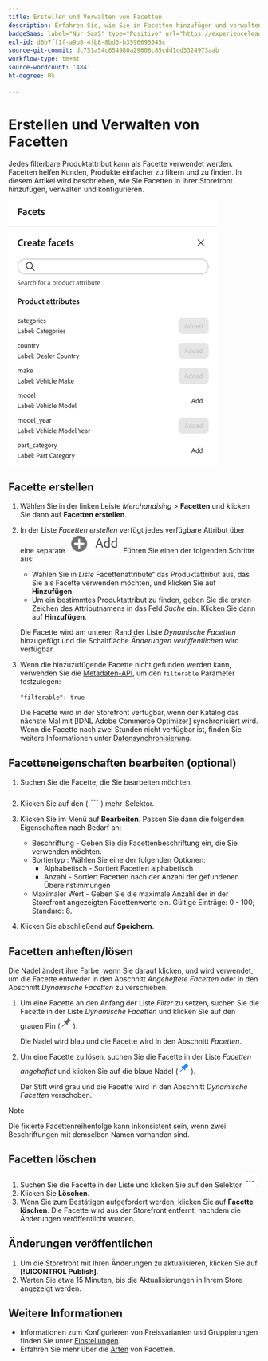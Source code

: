```yaml
---
title: Erstellen und Verwalten von Facetten
description: Erfahren Sie, wie Sie in Facetten hinzufügen und verwalten [!DNL Adobe Commerce Optimizer].
badgeSaas: label="Nur SaaS" type="Positive" url="https://experienceleague.adobe.com/en/docs/commerce/user-guides/product-solutions" tooltip="Gilt nur für Adobe Commerce as a Cloud Service- und Adobe Commerce Optimizer-Projekte (von Adobe verwaltete SaaS-Infrastruktur)."
exl-id: d6b7ff1f-a9b8-4fb8-8bd3-b3596695045c
source-git-commit: dc751a54c654980a29606c85cdd1cd3324973aab
workflow-type: tm+mt
source-wordcount: '484'
ht-degree: 0%

---
```


# Erstellen und Verwalten von Facetten

Jedes filterbare Produktattribut kann als Facette verwendet werden. Facetten helfen Kunden, Produkte einfacher zu filtern und zu finden. In diesem Artikel wird beschrieben, wie Sie Facetten in Ihrer Storefront hinzufügen, verwalten und konfigurieren.

![Facette erstellen](../../assets/create-facet.png)

## Facette erstellen

1. Wählen Sie in der linken Leiste _Merchandising_ > **Facetten** und klicken Sie dann auf **Facetten erstellen**.
1. In der Liste *Facetten erstellen* verfügt jedes verfügbare Attribut über eine separate ![Hinzufügen](../../assets/btn-add.png). Führen Sie einen der folgenden Schritte aus:

   - Wählen Sie in *Liste* Facettenattribute“ das Produktattribut aus, das Sie als Facette verwenden möchten, und klicken Sie auf **Hinzufügen**.
   - Um ein bestimmtes Produktattribut zu finden, geben Sie die ersten Zeichen des Attributnamens in das Feld *Suche* ein. Klicken Sie dann auf **Hinzufügen**.

   Die Facette wird am unteren Rand der Liste *Dynamische Facetten* hinzugefügt und die Schaltfläche *Änderungen veröffentlichen* wird verfügbar.

1. Wenn die hinzuzufügende Facette nicht gefunden werden kann, verwenden Sie die [Metadaten-API](https://developer.adobe.com/commerce/services/reference/rest/#tag/Metadata), um den `filterable` Parameter festzulegen:

   `"filterable": true`

   Die Facette wird in der Storefront verfügbar, wenn der Katalog das nächste Mal mit [!DNL Adobe Commerce Optimizer] synchronisiert wird. Wenn die Facette nach zwei Stunden nicht verfügbar ist, finden Sie weitere Informationen unter [Datensynchronisierung](../../setup/data-sync.md).

## Facetteneigenschaften bearbeiten (optional)

1. Suchen Sie die Facette, die Sie bearbeiten möchten.
1. Klicken Sie auf den (![Mehr-Selektor](../../assets/btn-more.png)) mehr-Selektor.
1. Klicken Sie im Menü auf **Bearbeiten**. Passen Sie dann die folgenden Eigenschaften nach Bedarf an:

   - Beschriftung - Geben Sie die Facettenbeschriftung ein, die Sie verwenden möchten.
   - Sortiertyp : Wählen Sie eine der folgenden Optionen:
      - Alphabetisch - Sortiert Facetten alphabetisch
      - Anzahl - Sortiert Facetten nach der Anzahl der gefundenen Übereinstimmungen
   - Maximaler Wert - Geben Sie die maximale Anzahl der in der Storefront angezeigten Facettenwerte ein. Gültige Einträge: 0 - 100; Standard: 8.

1. Klicken Sie abschließend auf **Speichern**.

## Facetten anheften/lösen

Die Nadel ändert ihre Farbe, wenn Sie darauf klicken, und wird verwendet, um die Facette entweder in den Abschnitt *Angeheftete Facetten* oder in den Abschnitt *Dynamische Facetten* zu verschieben.

1. Um eine Facette an den Anfang der Liste *Filter* zu setzen, suchen Sie die Facette in der Liste *Dynamische Facetten* und klicken Sie auf den grauen Pin (![Pin-Auswahl](../../assets/btn-pin-gray.png)).

   Die Nadel wird blau und die Facette wird in den Abschnitt *Facetten*.

1. Um eine Facette zu lösen, suchen Sie die Facette in der Liste *Facetten angeheftet* und klicken Sie auf die blaue Nadel (![Nadel-Selektor](../../assets/btn-pin-blue.png)).

   Der Stift wird grau und die Facette wird in den Abschnitt *Dynamische Facetten* verschoben.

>[!NOTE]
>
>Die fixierte Facettenreihenfolge kann inkonsistent sein, wenn zwei Beschriftungen mit demselben Namen vorhanden sind.

## Facetten löschen

1. Suchen Sie die Facette in der Liste und klicken Sie auf den Selektor ![Weitere Auswahl](../../assets/btn-more.png).
1. Klicken Sie **Löschen**.
1. Wenn Sie zum Bestätigen aufgefordert werden, klicken Sie auf **Facette löschen**.
Die Facette wird aus der Storefront entfernt, nachdem die Änderungen veröffentlicht wurden.

## Änderungen veröffentlichen

1. Um die Storefront mit Ihren Änderungen zu aktualisieren, klicken Sie auf **[!UICONTROL Publish]**.
1. Warten Sie etwa 15 Minuten, bis die Aktualisierungen in Ihrem Store angezeigt werden.

## Weitere Informationen

- Informationen zum Konfigurieren von Preisvarianten und Gruppierungen finden Sie unter [Einstellungen](../../settings.md).
- Erfahren Sie mehr über die [Arten](type.md) von Facetten.
